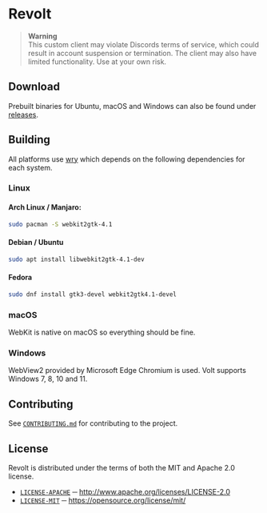 # Revolt

> **Warning**\
> This custom client may violate Discords terms of service, which could result in account suspension or termination. The client may also have limited functionality. Use at your own risk.

## Download
Prebuilt binaries for Ubuntu, macOS and Windows can also be found under [releases][RELEASES].

## Building
All platforms use [wry][WRY_REPO] which depends on the following dependencies for each system.

### Linux
#### Arch Linux / Manjaro:
```sh
sudo pacman -S webkit2gtk-4.1
```

####  Debian / Ubuntu
```sh
sudo apt install libwebkit2gtk-4.1-dev
```

#### Fedora
```sh
sudo dnf install gtk3-devel webkit2gtk4.1-devel
```

### macOS
WebKit is native on macOS so everything should be fine.

### Windows
WebView2 provided by Microsoft Edge Chromium is used. Volt supports Windows 7, 8, 10 and 11.

## Contributing
See [`CONTRIBUTING.md`][CONTRIBUTING] for contributing to the project.

## License
Revolt is distributed under the terms of both the  MIT and Apache 2.0 license.
- [`LICENSE-APACHE`][LICENSE_APACHE] ─ http://www.apache.org/licenses/LICENSE-2.0
- [`LICENSE-MIT`][LICENSE_MIT] ─ https://opensource.org/license/mit/

[LICENSE_MIT]: ./LICENSE-MIT
[LICENSE_APACHE]: ./LICENSE-APACHE
[CONTRIBUTING]: ./.github/CONTRIBUTING.md

[RELEASES]: https://github.com/KiraCoding/volt/releases
[WRY_REPO]: https://github.com/tauri-apps/wry
